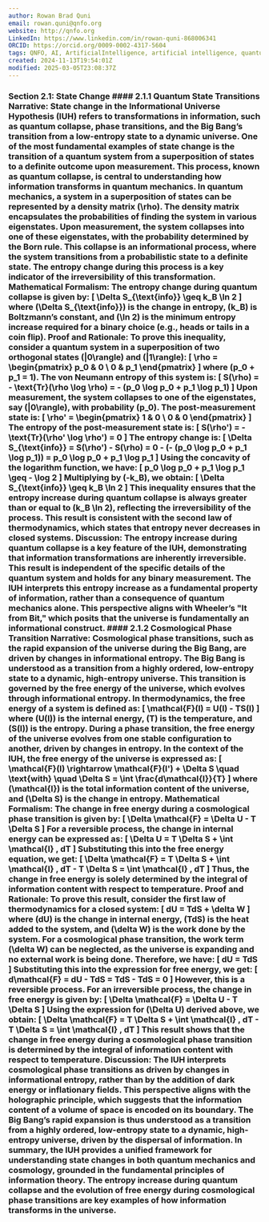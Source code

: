 ```yaml
---
author: Rowan Brad Quni
email: rowan.quni@qnfo.org
website: http://qnfo.org
LinkedIn: https://www.linkedin.com/in/rowan-quni-868006341
ORCID: https://orcid.org/0009-0002-4317-5604
tags: QNFO, AI, ArtificialIntelligence, artificial intelligence, quantum, physics, science, Einstein, QuantumMechanics, quantum mechanics, QuantumComputing, quantum computing, information, InformationTheory, information theory, InformationalUniverse, informational universe, informational universe hypothesis, IUH
created: 2024-11-13T19:54:01Z
modified: 2025-03-05T23:08:37Z
---
```

### **Section 2.1: State Change** #### **2.1.1 Quantum State Transitions** **Narrative:** State change in the Informational Universe Hypothesis (IUH) refers to transformations in information, such as quantum collapse, phase transitions, and the Big Bang’s transition from a low-entropy state to a dynamic universe. One of the most fundamental examples of state change is the transition of a quantum system from a superposition of states to a definite outcome upon measurement. This process, known as quantum collapse, is central to understanding how information transforms in quantum mechanics. In quantum mechanics, a system in a superposition of states can be represented by a density matrix \(\rho\). The density matrix encapsulates the probabilities of finding the system in various eigenstates. Upon measurement, the system collapses into one of these eigenstates, with the probability determined by the Born rule. This collapse is an informational process, where the system transitions from a probabilistic state to a definite state. The entropy change during this process is a key indicator of the irreversibility of this transformation. **Mathematical Formalism:** The entropy change during quantum collapse is given by: \[ \Delta S_{\text{info}} \geq k_B \ln 2 \] where \(\Delta S_{\text{info}}\) is the change in entropy, \(k_B\) is Boltzmann’s constant, and \(\ln 2\) is the minimum entropy increase required for a binary choice (e.g., heads or tails in a coin flip). **Proof and Rationale:** To prove this inequality, consider a quantum system in a superposition of two orthogonal states \(|0\rangle\) and \(|1\rangle\): \[ \rho = \begin{pmatrix} p_0 & 0 \\ 0 & p_1 \end{pmatrix} \] where \(p_0 + p_1 = 1\). The von Neumann entropy of this system is: \[ S(\rho) = - \text{Tr}(\rho \log \rho) = - (p_0 \log p_0 + p_1 \log p_1) \] Upon measurement, the system collapses to one of the eigenstates, say \(|0\rangle\), with probability \(p_0\). The post-measurement state is: \[ \rho' = \begin{pmatrix} 1 & 0 \\ 0 & 0 \end{pmatrix} \] The entropy of the post-measurement state is: \[ S(\rho') = - \text{Tr}(\rho' \log \rho') = 0 \] The entropy change is: \[ \Delta S_{\text{info}} = S(\rho') - S(\rho) = 0 - (- (p_0 \log p_0 + p_1 \log p_1)) = p_0 \log p_0 + p_1 \log p_1 \] Using the concavity of the logarithm function, we have: \[ p_0 \log p_0 + p_1 \log p_1 \geq - \log 2 \] Multiplying by \(-k_B\), we obtain: \[ \Delta S_{\text{info}} \geq k_B \ln 2 \] This inequality ensures that the entropy increase during quantum collapse is always greater than or equal to \(k_B \ln 2\), reflecting the irreversibility of the process. This result is consistent with the second law of thermodynamics, which states that entropy never decreases in closed systems. **Discussion:** The entropy increase during quantum collapse is a key feature of the IUH, demonstrating that information transformations are inherently irreversible. This result is independent of the specific details of the quantum system and holds for any binary measurement. The IUH interprets this entropy increase as a fundamental property of information, rather than a consequence of quantum mechanics alone. This perspective aligns with Wheeler’s "It from Bit," which posits that the universe is fundamentally an informational construct. #### **2.1.2 Cosmological Phase Transition** **Narrative:** Cosmological phase transitions, such as the rapid expansion of the universe during the Big Bang, are driven by changes in informational entropy. The Big Bang is understood as a transition from a highly ordered, low-entropy state to a dynamic, high-entropy universe. This transition is governed by the free energy of the universe, which evolves through informational entropy. In thermodynamics, the free energy of a system is defined as: \[ \mathcal{F}(I) = U(I) - TS(I) \] where \(U(I)\) is the internal energy, \(T\) is the temperature, and \(S(I)\) is the entropy. During a phase transition, the free energy of the universe evolves from one stable configuration to another, driven by changes in entropy. In the context of the IUH, the free energy of the universe is expressed as: \[ \mathcal{F}(I) \rightarrow \mathcal{F}(I') + \Delta S \quad \text{with} \quad \Delta S = \int \frac{d\mathcal{I}}{T} \] where \(\mathcal{I}\) is the total information content of the universe, and \(\Delta S\) is the change in entropy. **Mathematical Formalism:** The change in free energy during a cosmological phase transition is given by: \[ \Delta \mathcal{F} = \Delta U - T \Delta S \] For a reversible process, the change in internal energy can be expressed as: \[ \Delta U = T \Delta S + \int \mathcal{I} \, dT \] Substituting this into the free energy equation, we get: \[ \Delta \mathcal{F} = T \Delta S + \int \mathcal{I} \, dT - T \Delta S = \int \mathcal{I} \, dT \] Thus, the change in free energy is solely determined by the integral of information content with respect to temperature. **Proof and Rationale:** To prove this result, consider the first law of thermodynamics for a closed system: \[ dU = TdS + \delta W \] where \(dU\) is the change in internal energy, \(TdS\) is the heat added to the system, and \(\delta W\) is the work done by the system. For a cosmological phase transition, the work term \(\delta W\) can be neglected, as the universe is expanding and no external work is being done. Therefore, we have: \[ dU = TdS \] Substituting this into the expression for free energy, we get: \[ d\mathcal{F} = dU - TdS = TdS - TdS = 0 \] However, this is a reversible process. For an irreversible process, the change in free energy is given by: \[ \Delta \mathcal{F} = \Delta U - T \Delta S \] Using the expression for \(\Delta U\) derived above, we obtain: \[ \Delta \mathcal{F} = T \Delta S + \int \mathcal{I} \, dT - T \Delta S = \int \mathcal{I} \, dT \] This result shows that the change in free energy during a cosmological phase transition is determined by the integral of information content with respect to temperature. **Discussion:** The IUH interprets cosmological phase transitions as driven by changes in informational entropy, rather than by the addition of dark energy or inflationary fields. This perspective aligns with the holographic principle, which suggests that the information content of a volume of space is encoded on its boundary. The Big Bang’s rapid expansion is thus understood as a transition from a highly ordered, low-entropy state to a dynamic, high-entropy universe, driven by the dispersal of information. In summary, the IUH provides a unified framework for understanding state changes in both quantum mechanics and cosmology, grounded in the fundamental principles of information theory. The entropy increase during quantum collapse and the evolution of free energy during cosmological phase transitions are key examples of how information transforms in the universe.